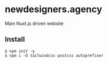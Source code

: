 # newdesigners.agency

Main Nuxt.js driven website

## Install

```
$ npm init -y
$ npm i -D tailwindcss postcss autoprefixer
```
